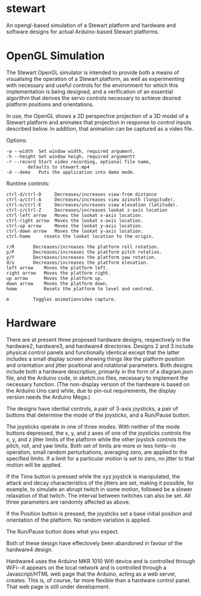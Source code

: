 # stewart

An opengl-based simulation of a Stewart platform and hardware and software
designs for actual Arduino-based Stewart platforms.

# OpenGL Simulation

The Stewart OpenGL simulator is intended to provide both a means of visualising
the operation of a Stewart platform, as well as experimenting with necessary and
useful controls for the environment for which this implementation is being
designed, and a verification of an essential algorithm that derives the servo
controls necessary to achieve desired platform positions and orientations.

In use, the OpenGL shows a 2D perspective projection of a 3D model of a Stewart
platform and animates that projection in response to control inputs described
below.  In addition, that animation can be captured as a video file.

Options:

	-w --width	Set window width, required argument.
	-h --height	Set window heigh, required argumentt
	-r --record	Start video recording, optional file name,
	   		defaults to stewart.mp4
	-d --demo	Puts the application into demo mode.


Runtime controls:

	ctrl-d/ctrl-D	  Decreases/increases view-from distance
	ctrl-a/ctrl-A	  Decreases/increases view azinuth (longitude).
	ctrl-e/ctrl-E	  Decreases/increases view elevation (latitude).
	ctrl-z/ctrl-Z	  Decreases/increases lookat z-axis location
	ctrl-left arrow	  Moves the lookat x-axis location.
	ctrl-right arrow  Moves the lookat x-axis location.
	ctrl-up arrow	  Moves the lookat y-axis location.
	ctrl-down arrow   Moves the lookat y-axis location.
	ctrl-home 	  resets the lookat location to the origin.
	
	r/R		  Decreases/increases the platform roll rotation.
	p/P	  	  Decreases/increases the platform pitch rotation.
	y/Y	  	  Decreases/increases the platform yaw rotation.
	d/u	  	  Decreases/increases the platform elevation.
	left arrow	  Moves the platform left.
	right arrow	  Moves the platform right.
	up arrow	  Moves the platform up.
	down arrow	  Moves the platform down.
	home 		  Resets the platform to level and centred.
	
	m		  Toggles animationvideo capture.

# Hardware

There are at present three proposed hardware designs, respectively in the
hardware2, hardware3, and hardware4 directories.  Designs 2 and 3 include
physical control panels and functionally identical except that the latter
includes a small display screen showing things like the platform position and
orientation and jitter positional and rotational parameters.  Both designs
include both a hardware description, primarily in the form of a diagram.json
file, and the Arduino code, in sketch.ino files, necessary to implement the
necessary function.  (The non-display version of the hardware is based on the
Arduino Uno card while, due to pin-out requirements, the display version needs
the Arduino Mega.)

The designs have idential controls, a pair of 3-axis joysticks, a pair of
buttons that determine the mode of the joysticks, and a Run/Pause button.

The joysticks operate in one of three modes.  With neither of the mode buttons
depressed, the x, y, and z axes of one of the joysticks controls the x, y, and z
jitter limits of the platform while the other joystick controls the pitch, roll,
and yaw limits.  Both set of limits are more or less hints--in operation, small
random perturbations, averaging zero, are applied to the specified limits.  If
a limit for a particular motion is set to zero, no jitter to that motion will
be applied.

If the Time button is pressed while the xyz joystick is manipulated, the attack
and decay characteristics of the jitters are set, making it possible, for
example, to simulate an abrupt twitch in some motion, followed be a slower
relaxation of that twitch.  The interval between twitches can also be set.  All
three parameters are randomly affected as above.

If the Position button is pressed, the joysticks set a base initial position
and orientation of the platform.  No random variation is applied.

The Run/Pause button does what you expect.

Both of these design have effectovely been abandoned in favour of the
hardware4 design.

Hardware4 uses the Arduino MKR 1010 Wifi device and is controlled through
WiFi--it appears on the local network and is controlled through a
Javascript/HTML web page that the Arduino, acting as a web server, creates.
This is, of course, far more flexible than a hardware control panel.  That web
page is still under development.
	

	